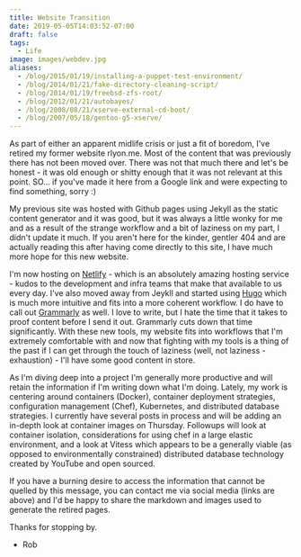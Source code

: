 ```yaml
---
title: Website Transition
date: 2019-05-05T14:03:52-07:00
draft: false
tags:
  - Life
image: images/webdev.jpg
aliases:
  - /blog/2015/01/19/installing-a-puppet-test-environment/
  - /blog/2014/01/21/fake-directory-cleaning-script/
  - /blog/2014/01/19/freebsd-zfs-root/
  - /blog/2012/01/21/autobayes/
  - /blog/2008/08/21/xserve-external-cd-boot/
  - /blog/2007/05/18/gentoo-g5-xserve/
---
```


As part of either an apparent midlife crisis or just a fit of boredom, I've retired my former website rlyon.me.  Most of the content that was previously there has not been moved over.  There was not that much there and let's be honest - it was old enough or shitty enough that it was not relevant at this point.  SO... if you've made it here from a Google link and were expecting to find something, sorry :)

My previous site was hosted with Github pages using Jekyll as the static content generator and it was good, but it was always a little wonky for me and as a result of the strange workflow and a bit of laziness on my part, I didn't update it much.   If you aren't here for the kinder, gentler 404 and are actually reading this after having come directly to this site, I have much more hope for this new website.

I'm now hosting on [Netlify](https://netlify.com) - which is an absolutely amazing hosting service - kudos to the development and infra teams that make that available to us every day.  I've also moved away from Jeykll and started using [Hugo](https://gohugo.io/) which is much more intuitive and fits into a more coherent workflow.  I do have to call out [Grammarly](https://grammarly.com) as well.  I love to write, but I hate the time that it takes to proof content before I send it out.   Grammarly cuts down that time significantly.  With these new tools, my website fits into workflows that I'm extremely comfortable with and now that fighting with my tools is a thing of the past if I can get through the touch of laziness (well, not laziness - exhaustion) - I'll have some good content in store.

As I'm diving deep into a project I'm generally more productive and will retain the information if I'm writing down what I'm doing.  Lately, my work is centering around containers (Docker), container deployment strategies, configuration management (Chef), Kubernetes, and distributed database strategies.  I currently have several posts in process and will be adding an in-depth look at container images on Thursday.  Followups will look at container isolation, considerations for using chef in a large elastic environment, and a look at Vitess which appears to be a generally viable (as opposed to environmentally constrained) distributed database technology created by YouTube and open sourced.

If you have a burning desire to access the information that cannot be quelled by this message, you can contact me via social media (links are above) and I'd be happy to share the markdown and images used to generate the retired pages.

Thanks for stopping by.

- Rob

